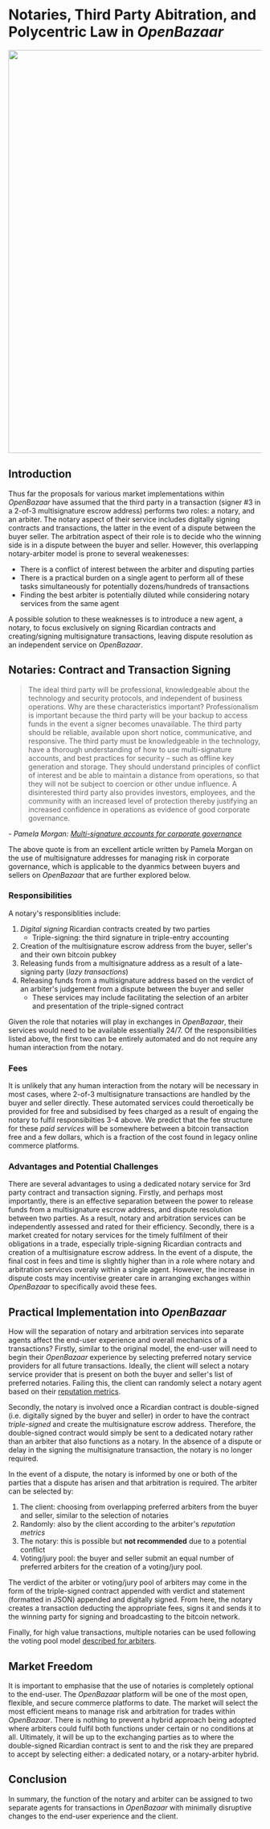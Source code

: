 # Notaries, Third Party Abitration, and Polycentric Law in *OpenBazaar*

<img src="http://s29.postimg.org/82z3qgz87/Open_Bazaar_Banner.png" width="800px"/>

## Introduction

Thus far the proposals for various market implementations within *OpenBazaar* have assumed that the third party in a transaction (signer #3 in a 2-of-3 multisignature escrow address) performs two roles: a notary, and an arbiter. The notary aspect of their service includes digitally signing contracts and transactions, the latter in the event of a dispute between the buyer seller. The arbitration aspect of their role is to decide who the winning side is in a dispute between the buyer and seller. However, this overlapping notary-arbiter model is prone to several weakenesses:

- There is a conflict of interest between the arbiter and disputing parties
- There is a practical burden on a single agent to perform all of these tasks simultaneously for potentially dozens/hundreds of transactions
- Finding the best arbiter is potentially diluted while considering notary services from the same agent 

A possible solution to these weaknesses is to introduce a new agent, a notary, to focus exclusively on signing Ricardian contracts and creating/signing multisignature transactions, leaving dispute resolution as an independent service on *OpenBazaar*.

## Notaries: Contract and Transaction Signing

> The ideal third party will be professional, knowledgeable about the technology and security protocols, and independent of business operations. Why are these characteristics important? Professionalism is important because the third party will be your backup to access funds in the event a signer becomes unavailable. The third party should be reliable, available upon short notice, communicative, and responsive. The third party must be knowledgeable in the technology, have a thorough understanding of how to use multi-signature accounts, and best practices for security – such as offline key generation and storage. They should understand principles of conflict of interest and be able to maintain a distance from operations, so that they will not be subject to coercion or other undue influence. A disinterested third party also provides investors, employees, and the community with an increased level of protection thereby justifying an increased confidence in operations as evidence of good corporate governance.

*- Pamela Morgan: [Multi-signature accounts for corporate governance](http://empoweredlaw.wordpress.com/2014/05/25/multi-signature-accounts-for-corporate-governance/)*

The above quote is from an excellent article written by Pamela Morgan on the use of multisignature addresses for managing risk in corporate governance, which is applicable to the dyanmics between buyers and sellers on *OpenBazaar* that are further explored below.

### Responsibilities

A notary's responsiblities include:

1. *Digital signing* Ricardian contracts created by two parties
	- Triple-signing: the third signature in triple-entry accounting
2. Creation of the multisignature escrow address from the buyer, seller's and their own bitcoin pubkey
3. Releasing funds from a multisignature address as a result of a late-signing party (*lazy transactions*)
4. Releasing funds from a multisignature address based on the verdict of an arbiter's judgement from a dispute between the buyer and seller
	- These services may include facilitating the selection of an arbiter and presentation of the triple-signed contract

Given the role that notaries will play in exchanges in *OpenBazaar*, their services would need to be available essentially 24/7. Of the responsibilities listed above, the first two can be entirely automated and do not require any human interaction from the notary.

### Fees

It is unlikely that any human interaction from the notary will be necessary in most cases, where 2-of-3 multisignature transactions are handled by the buyer and seller directly. These automated services could theroetically be provided for free and subsidised by fees charged as a result of engaing the notary to fulfil responsibilties 3-4 above. We predict that the fee structure for these *paid services* will be somewhere between a bitcoin transaction free and a few dollars, which is a fraction of the cost found in legacy online commerce platforms.

### Advantages and Potential Challenges

There are several advantages to using a dedicated notary service for 3rd party contract and transaction signing. Firstly, and perhaps most importantly, there is an effective separation between the power to release funds from a multisignature escrow address, and dispute resolution between two parties. As a result, notary and arbitration services can be independently assessed and rated for their efficiency. Secondly, there is a market created for notary services for the timely fulfilment of their obligations in a trade, especially triple-signing Ricardian contracts and creation of a multisignature escrow address. In the event of a dispute, the final cost in fees and time is slightly higher than in a role where notary and arbitration services overaly within a single agent. However, the increase in dispute costs may incentivise greater care in arranging exchanges within *OpenBazaar* to specifically avoid these fees.

## Practical Implementation into *OpenBazaar*

How will the separation of notary and arbitration services into separate agents affect the end-user experience and overall mechanics of a transactions? Firstly, similar to the original model, the end-user will need to begin their *OpenBazaar* experience by selecting preferred notary service providers for all future transactions. Ideally, the client will select a notary service provider that is present on both the buyer and seller's list of preferred notaries. Failing this, the client can randomly select a notary agent based on their [reputation metrics](https://gist.github.com/dionyziz/e3b296861175e0ebea4b).

Secondly, the notary is involved once a Ricardian contract is double-signed (i.e. digitally signed by the buyer and seller) in order to have the contract *triple-signed* and create the multisignature escrow address. Therefore, the double-signed contract would simply be sent to a dedicated notary rather than an arbiter that also functions as a notary. In the absence of a dispute or delay in the signing the multisignature transaction, the notary is no longer required.

In the event of a dispute, the notary is informed by one or both of the parties that a dispute has arisen and that arbitration is required. The arbiter can be selected by:

1. The client: choosing from overlapping preferred arbiters from the buyer and seller, similar to the selection of notaries
2. Randomly: also by the client according to the arbiter's *reputation metrics*
3. The notary: this is possible but **not recommended** due to a potential conflict
4. Voting/jury pool: the buyer and seller submit an equal number of preferred arbiters for the creation of a voting/jury pool.

The verdict of the arbiter or voting/jury pool of arbiters may come in the form of the triple-signed contract appended with verdict and statement (formatted in JSON) appended and digitally signed. From here, the notary creates a transaction deducting the appropriate fees, signs it and sends it to the winning party for signing and broadcasting to the bitcoin network. 

Finally, for high value transactions, multiple notaries can be used following the voting pool model [described for arbiters](https://gist.github.com/drwasho/c04f16fcc7be9a666e90). 

## Market Freedom

It is important to emphasise that the use of notaries is completely optional to the end-user. The *OpenBazaar* platform will be one of the most open, flexible, and secure commerce platforms to date. The market will select the most efficient means to manage risk and arbitration for trades within *OpenBazaar*. There is nothing to prevent a hybrid approach being adopted where arbiters could fulfil both functions under certain or no conditions at all. Ultimately, it will be up to the exchanging parties as to where the double-signed Ricardian contract is sent to and the risk they are prepared to accept by selecting either: a dedicated notary, or a notary-arbiter hybrid.

## Conclusion

In summary, the function of the notary and arbiter can be assigned to two separate agents for transactions in *OpenBazaar* with minimally disruptive changes to the end-user experience and the client.
